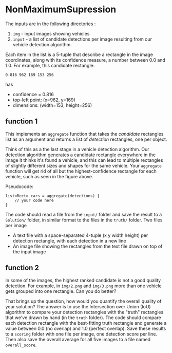 # NonMaximumSupression

The inputs are in the following directories :

1. `img` - input images showing vehicles
2. `input` - a list of candidate detections per image resulting from our vehicle detection algorithm.

Each item in the list is a 5-tuple that describe a rectangle in the image coordinates, along with its confidence measure, a number between 0.0 and 1.0.
For example, this candidate rectangle:
```
0.816 962 169 153 256
```
has

* confidence = 0.816
* top-left point: (x=962, y=169)
* dimensions: (width=153, height=256)


## function 1
This implements an `aggregate` function that takes the _candidate_ rectangles list as an argument and returns a list of _detection_ rectangles, one per object.

Think of this as a the last stage in a vehicle detection algorithm. Our detection algorithm generates a candidate rectangle everywhere in the image it thinks it's found a vehicle, and this can lead to multiple rectangles of slightly different sizes and shapes for the same vehicle. Your `aggregate` function will get rid of all but the highest-confidence rectangle for each vehicle, such as seen in the figure above.

Pseudocode:
```
list<Rect> cars = aggregate(detections) {
    // your code here
}
```

The code should read a file from the `input/` folder and save the result to a `Solution/` folder, in similar format to the files in the `truth/` folder. Two files per image

* A text file with a space-separated 4-tuple (x y width height) per detection rectangle, with each detection in a new line
* An image file showing the rectangles from the text file drawn on top of the input image

## function 2

In some of the images, the highest ranked candidate is not a good quality detection. For example, in `img/2.png` and `img/3.png` more than one vehicle gets grouped into one rectangle. Can you do better?

That brings up the question, how would you quantify the overall quality of your solution? The answer is to use the Intersection over Union (IoU) algorithm to compare your detection rectangles with the "truth" rectangles that we've drawn by hand (in the `truth` folder). The code should compare each detection rectangle with the best-fitting truth rectangle and generate a value between 0.0 (no overlap) and 1.0 (perfect overlap). Save these results to a `scoring` folder with one file per image, one detection score per line. Then also save the overall average for all five images to a file named `overall_score`.

